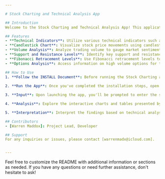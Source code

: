 ```yaml
---

# Stock Charting and Technical Analysis App

## Introduction
Welcome to the Stock Charting and Technical Analysis App! This application provides traders and investors with powerful tools for analyzing stock price movements, identifying trends, and making informed trading decisions.

## Features
- **Technical Indicators**: Utilize various technical indicators such as Simple Moving Average (SMA), Exponential Moving Average (EMA), and Relative Strength Index (RSI) to analyze stock price trends and momentum.
- **Candlestick Chart**: Visualize stock price movements using candlestick charts, which display the open, high, low, and close prices of a stock within a specified time period.
- **Volume Analysis**: Analyze trading volume to gauge market sentiment and confirm price trends.
- **Support and Resistance Levels**: Identify key support and resistance levels to pinpoint potential entry and exit points for trades.
- **Fibonacci Retracement Levels**: Use Fibonacci retracement levels to identify potential areas of support or resistance based on Fibonacci ratios.
- **Options Analysis**: Access information on high volume options for the selected stock, including expiration dates, strike prices, and option types (calls or puts).

## How to Use
1. **Follow the INSTALL Document**: Before running the Stock Charting and Technical Analysis App, ensure you follow the instructions provided in the INSTALL document. This document contains detailed steps for setting up your environment and installing the necessary dependencies to run the application smoothly.
   
2. **Run the App**: Once you've completed the installation steps, open your terminal or command prompt and navigate to the project directory. Then, execute the Streamlit app by running the command `streamlit run stock_charting_app.py`.

3. **Input**: Upon launching the app, you'll be prompted to enter the stock ticker symbol and select the desired time frame for analysis.

4. **Analysis**: Explore the interactive charts and tables presented by the app to analyze stock price movements, technical indicators, and options data.

5. **Interpretation**: Interpret the findings based on technical analysis principles, market trends, and your trading strategies to make informed decisions.

## Contributors
- [Warren Maddox]: Project Lead, Developer

## Support
For any inquiries or issues, please contact [warrenmadx@icloud.com].


---
```


Feel free to customize the README with additional information or sections as needed. If you have any questions or need further assistance, don't hesitate to ask!
